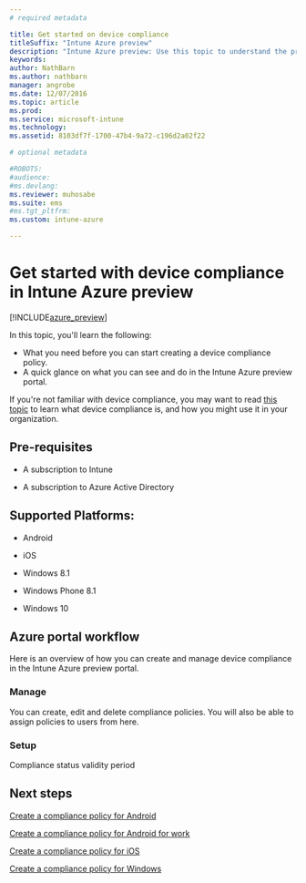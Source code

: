 ```yaml
---
# required metadata

title: Get started on device compliancetitleSuffix: "Intune Azure preview"
description: "Intune Azure preview: Use this topic to understand the prerequisites you need to create compliance policies in Microsoft Intune"
keywords:
author: NathBarnms.author: nathbarnmanager: angrobe
ms.date: 12/07/2016
ms.topic: article
ms.prod:
ms.service: microsoft-intune
ms.technology:
ms.assetid: 8103df7f-1700-47b4-9a72-c196d2a02f22

# optional metadata

#ROBOTS:
#audience:
#ms.devlang:
ms.reviewer: muhosabe
ms.suite: ems
#ms.tgt_pltfrm:
ms.custom: intune-azure

---
```


# Get started with device compliance in Intune Azure preview


[!INCLUDE[azure_preview](./includes/azure_preview.md)]

In this topic, you'll learn the following: 

- What you need before you can start creating a device compliance policy.
- A quick glance on what you can see and do in the Intune Azure preview portal. 

If you're not familiar with device compliance, you may want to read [this topic](what-is-device-compliance.md) to learn what device compliance is, and how you might use it in your organization.

##  Pre-requisites

-   A subscription to Intune

-   A subscription to Azure Active Directory

##  Supported Platforms:

-   Android

-   iOS

-   Windows 8.1

-   Windows Phone 8.1

-   Windows 10

##  Azure portal workflow

Here is an overview of how you can create and manage device compliance in the Intune Azure preview portal.

<!---### Overview

When you choose the **Set device compliance** workload, the blade opens with an  **Overview** section that displays a summary view of your compliance policies that you have created and the status of the devices they have been applied to. If you
don’t have any policies configured yet, the overview will just include the various reports but with no data.--->

### Manage

You can create, edit and delete compliance policies. You will also be able to assign policies to users from here.

<!---### Monitor

This section is a detailed view of what you see in the **Overview**. A list of all the reports are displayed in this section and you can interactively drill down through each of these reports.--->

### Setup

Compliance status validity period

##  Next steps
[Create a compliance policy for Android](create-a-compliance-policy-for-android.md)

[Create a compliance policy for Android for work](create-a-compliance-policy-for-android-for-work.md)

[Create a compliance policy for iOS](create-a-compliance-policy-for-ios.md)

[Create a compliance policy for Windows](create-a-compliance-policy-for-windows.md)
